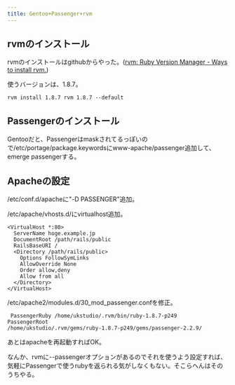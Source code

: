 ```yaml
---
title: Gentoo+Passenger+rvm
---
```

<h2>rvmのインストール</h2>
rvmのインストールはgithubからやった。(<a href='http://rvm.beginrescueend.com/install/'>rvm: Ruby Version Manager - Ways to install rvm.</a>)

使うバージョンは、1.8.7。

<code><pre>rvm install 1.8.7
rvm 1.8.7 --default</pre></code>

<h2>Passengerのインストール</h2>
Gentooだと、Passengerはmaskされてるっぽいので/etc/portage/package.keywordsにwww-apache/passenger追加して、emerge passengerする。

<h2>Apacheの設定</h2>
/etc/conf.d/apacheに"-D PASSENGER"追加。

/etc/apache/vhosts.d/にvirtualhost追加。

<pre><code>&lt;VirtualHost *:80&gt;
  ServerName hoge.example.jp
  DocumentRoot /path/rails/public
  RailsBaseURI /
  &lt;Directory /path/rails/public&gt;
    Options FollowSymLinks
    AllowOverride None
    Order allow,deny
    Allow from all
  &lt;/Directory&gt;
&lt;/VirtualHost&gt;</code></pre>

/etc/apache2/modules.d/30_mod_passenger.confを修正。

<code><pre>
PassengerRuby /home/ukstudio/.rvm/bin/ruby-1.8.7-p249
PassengerRoot /home/ukstudio/.rvm/gems/ruby-1.8.7-p249/gems/passenger-2.2.9/</pre></code>

あとはapacheを再起動すればOK。

なんか、rvmに--passengerオプションがあるのでそれを使うよう設定すれば、気軽にPassengerで使うrubyを返られる気がしなくもない。そこらへんはそのうちやる。
